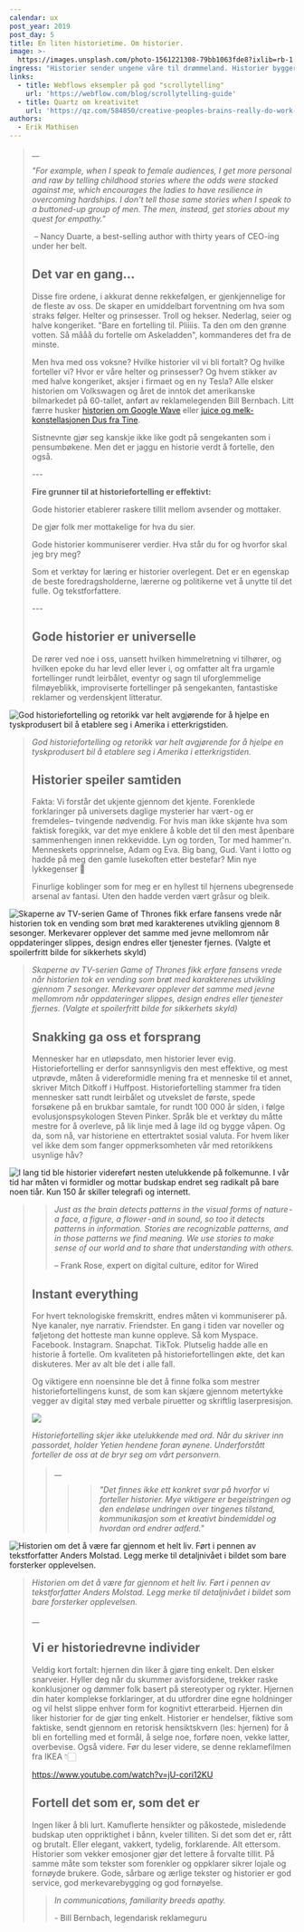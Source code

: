 ```yaml
---
calendar: ux
post_year: 2019
post_day: 5
title: En liten historietime. Om historier.
image: >-
  https://images.unsplash.com/photo-1561221308-79bb1063fde8?ixlib=rb-1.2.1&ixid=eyJhcHBfaWQiOjEyMDd9&auto=format&fit=crop&w=1308&q=80
ingress: "Historier sender ungene våre til drømmeland. Historier bygger solide merkevarer og får tårer til å trille på kino. Historier skaper helter. Skurker. Presidenter. Mytologier. Konspirasjoner. Legender.\_De er limet som skaper et fornuftig narrativ vi kan forholde oss til i dag, i morgen og til dagen historiene våre er alt som er igjen.\_\n\nVelkommen til en liten historietime. Om historier."
links:
  - title: Webflows eksempler på god "scrollytelling"
    url: 'https://webflow.com/blog/scrollytelling-guide'
  - title: Quartz om kreativitet
    url: 'https://qz.com/584850/creative-peoples-brains-really-do-work-differently/'
authors:
  - Erik Mathisen
---
```

> __
>
> _"For example, when I speak to female audiences, I get more personal and raw by telling childhood stories where the odds were stacked against me, which encourages the ladies to have resilience in overcoming hardships. I don't tell those same stories when I speak to a buttoned-up group of men. The men, instead, get stories about my quest for empathy."_
>
>  – Nancy Duarte, a best-selling author with thirty years of CEO-ing under her belt.
>
> ## Det var en gang…
>
> Disse fire ordene, i akkurat denne rekkefølgen, er gjenkjennelige for de fleste av oss. De skaper en umiddelbart forventning om hva som straks følger. Helter og prinsesser. Troll og hekser. Nederlag, seier og halve kongeriket. "Bare en fortelling til. Pliiiis. Ta den om den grønne votten. Så mååå du fortelle om Askeladden", kommanderes det fra de minste. 
>
> Men hva med oss voksne? Hvilke historier vil vi bli fortalt? Og hvilke forteller vi? Hvor er våre helter og prinsesser? Og hvem stikker av med halve kongeriket, aksjer i firmaet og en ny Tesla? Alle elsker historien om Volkswagen og året de inntok det amerikanske bilmarkedet på 60-tallet, anført av reklamelegenden Bill Bernbach. Litt færre husker [historien om Google Wave](https://gizmodo.com/what-in-the-hell-was-google-wave-trying-to-be-anyway-1835038967) eller [juice og melk-konstellasjonen Dus fra Tine](http://dagligvare.blogspot.com/2014/11/produktene-som-feilet-tine.html). 
>
> Sistnevnte gjør seg kanskje ikke like godt på sengekanten som i pensumbøkene. Men det er jaggu en historie verdt å fortelle, den også.
>
> \---
>
> **Fire grunner til at historiefortelling er effektivt:**
>
> Gode historier etablerer raskere tillit mellom avsender og mottaker.
>
> De gjør folk mer mottakelige for hva du sier.
>
> Gode historier kommuniserer verdier. Hva står du for og hvorfor skal jeg bry meg?
>
> Som et verktøy for læring er historier overlegent. Det er en egenskap de beste foredragsholderne, lærerne og politikerne vet å unytte til det fulle. Og tekstforfattere.
>
> \---
>
> ## Gode historier er universelle 
>
> De rører ved noe i oss, uansett hvilken himmelretning vi tilhører, og hvilken epoke du har levd eller lever i, og omfatter alt fra urgamle fortellinger rundt leirbålet, eventyr og sagn til uforglemmelige filmøyeblikk, improviserte fortellinger på sengekanten, fantastiske reklamer og verdenskjent litteratur.

![God historiefortelling og retorikk var helt avgjørende for å hjelpe en tyskprodusert bil å etablere seg i Amerika i etterkrigstiden.](/assets/volkswagen_think_small.jpg)

> _God historiefortelling og retorikk var helt avgjørende for å hjelpe en tyskprodusert bil å etablere seg i Amerika i etterkrigstiden._
>
> ## Historier speiler samtiden 
>
> Fakta: Vi forstår det ukjente gjennom det kjente. Forenklede forklaringer på universets daglige mysterier har vært - og er fremdeles– tvingende nødvendig. For hvis man ikke skjønte hva som faktisk foregikk, var det mye enklere å koble det til den mest åpenbare sammenhengen innen rekkevidde. Lyn og torden, Tor med hammer'n. Menneskets opprinnelse, Adam og Eva. Big bang, Gud. Vant i lotto og hadde på meg den gamle lusekoften etter bestefar? Min nye lykkegenser 🦄 
>
> Finurlige koblinger som for meg er en hyllest til hjernens ubegrensede arsenal av fantasi. Uten den hadde verden vært gråsur og bleik. 

![Skaperne av TV-serien Game of Thrones fikk erfare fansens vrede når historien tok en vending som brøt med karakterenes utvikling gjennom 8 sesonger. Merkevarer opplever det samme med jevne mellomrom når oppdateringer slippes, design endres eller tjenester fjernes. (Valgte et spoilerfritt bilde for sikkerhets skyld)](/assets/dragons.jpeg "Historiefortelling i verdensklasse. Eller?")

> _Skaperne av TV-serien Game of Thrones fikk erfare fansens vrede når historien tok en vending som brøt med karakterenes utvikling gjennom 7 sesonger. Merkevarer opplever det samme med jevne mellomrom når oppdateringer slippes, design endres eller tjenester fjernes. (Valgte et spoilerfritt bilde for sikkerhets skyld)_
>
> ## Snakking ga oss et forsprang
>
> Mennesker har en utløpsdato, men historier lever evig. Historiefortelling er derfor sannsynligvis den mest effektive, og mest utprøvde, måten å videreformidle mening fra et menneske til et annet, skriver Mitch Ditkoff i Huffpost. Historiefortelling stammer fra tiden mennesker satt rundt leirbålet og utvekslet de første, spede forsøkene på en brukbar samtale, for rundt 100 000 år siden, i følge evolusjonspsykologen Steven Pinker. Språk ble et verktøy du måtte mestre for å overleve, på lik linje med å lage ild og bygge våpen. Og da, som nå, var historiene en ettertraktet sosial valuta. For hvem liker vel ikke dem som fanger oppmerksomheten vår med retorikkens usynlige håv?

![I lang tid ble historier videreført nesten utelukkende på folkemunne. I vår tid har måten vi formidler og mottar budskap endret seg radikalt på bare noen tiår. Kun 150 år skiller telegrafi og internett.](/assets/speaking-.png)

> > _Just as the brain detects patterns in the visual forms of nature - a face, a figure, a flower - and in sound, so too it detects patterns in information. Stories are recognizable patterns, and in those patterns we find meaning. We use stories to make sense of our world and to share that understanding with others._
> >
> > – Frank Rose, expert on digital culture, editor for Wired
>
> ## Instant everything
>
> For hvert teknologiske fremskritt, endres måten vi kommuniserer på. Nye kanaler, nye narrativ. Friendster. En gang i tiden var noveller og føljetong det hotteste man kunne oppleve. Så kom Myspace. Facebook. Instagram. Snapchat. TikTok. Plutselig hadde alle en historie å fortelle. Om kvaliteten på historiefortellingen økte, det kan diskuteres. Mer av alt ble det i alle fall. 
>
> Og viktigere enn noensinne ble det å finne folka som mestrer historiefortellingens kunst, de som kan skjære gjennom metertykke vegger av digital støy med verbale piruetter og skriftlig laserpresisjon.
>
> ![](/assets/zerocode-animasjon-ux-writing.gif)
>
> _Historiefortelling skjer ikke utelukkende med ord. Når du skriver inn passordet, holder Yetien hendene foran øynene. Underforstått forteller de oss at de bryr seg om vårt personvern._
>
>
>
> > __
> >
> > > > _"Det finnes ikke ett konkret svar på hvorfor vi forteller historier. Mye viktigere er begeistringen og den endeløse undringen over tingenes tilstand, kommunikasjon som et kreativt bindemiddel og hvordan ord endrer adferd."_

![Historien om det å være far gjennom et helt liv. Ført i pennen av tekstforfatter Anders Molstad. Legg merke til detaljnivået i bildet som bare forsterker opplevelsen.](/assets/jølstad.jpeg)

> _Historien om det å være far gjennom et helt liv. Ført i pennen av tekstforfatter Anders Molstad. Legg merke til detaljnivået i bildet som bare forsterker opplevelsen._
>
> __
>
> ## Vi er historiedrevne individer
>
> Veldig kort fortalt: hjernen din liker å gjøre ting enkelt. Den elsker snarveier. Hyller deg når du skummer avisforsidene, trekker raske konklusjoner og dømmer folk basert på stereotyper og rykter. Hjernen din hater komplekse forklaringer, at du utfordrer dine egne holdninger og vil helst slippe enhver form for kognitivt etterarbeid. Hjernen din liker historier for de gjør ting enkelt. Historier er hendelser, fiktive som faktiske, sendt gjennom en retorisk hensiktskvern (les: hjernen) for å bli en fortelling med et formål, å selge noe, forføre noen, vekke latter, overbevise. Også videre. Før du leser videre, se denne reklamefilmen fra IKEA 👇🏻
>
> <https://www.youtube.com/watch?v=jU-cori12KU>
>
> ## Fortell det som er, som det er
>
> Ingen liker å bli lurt. Kamuflerte hensikter og påkostede, misledende budskap uten oppriktighet i bånn, kveler tilliten. Si det som det er, rått og brutalt. Eller elegant, vakkert, tydelig, forklarende. Alt ettersom. Historier som vekker emosjoner gjør det lettere å forvalte tillit. På samme måte som tekster som forenkler og oppklarer sikrer lojale og fornøyde brukere. Gode, sårbare og ærlige tekster og historier er god service, god merkevarebygging og god fornøyelse.
>
> > _In communications, familiarity breeds apathy._
> >
> > \- Bill Bernbach, legendarisk reklameguru
